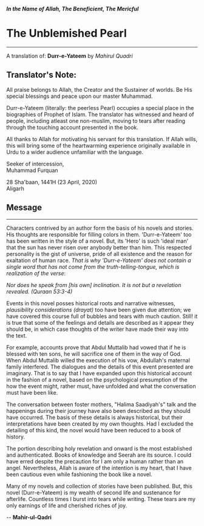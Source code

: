 ***In the Name of Allah, The Beneficient, The Mericful***



# The Unblemished Pearl
---
A translation of: **Durr-e-Yateem** by *Mahirul Quadri*

## Translator's Note:
All praise belongs to Allah, the Creator and the Sustainer of worlds.
Be His special blessings and peace upon our master Muhammad.

Durr-e-Yateem (literally: the peerless Pearl) occupies a special place in the biographies of Prophet of Islam. The translator has witnessed and heard of people, including atleast one non-muslim, moving to tears after reading through the touching account presented in the book.

All thanks to Allah for motivating his servant for this translation. If Allah wills, this will bring some of the heartwarming experience originally available in Urdu to a wider audience unfamiliar with the language.

Seeker of intercession,  
Muhammad Furquan  

28 Sha'baan, 1441H (23 April, 2020)  
Aligarh

## Message
---
Characters contrived by an author form the basis of his novels and stories.
His thoughts are responsible for filling colors in them.
'Durr-e-Yateem' too has been written in the style of a novel.
But, its 'Hero' is such 'ideal man' that the sun has never risen over anybody better than him. This respected personality is the gist of universe, pride of all existence and the reason for exaltation of human race. *That is why 'Durr-e-Yateem' does not contain a single word that has not come from the truth-telling-tongue, which is realization of the verse*:

*Nor does he speak from [his own] inclination. It is not but a revelation revealed.  (Quraan 53:3-4)*

Events in this novel posses historical roots and narrative witnesses, *plausibility considerations (drayat)* too have been given due attention; we have covered this course full of bubbles and tears with much caution. Still! it is true that some of the feelings and details are described as it appear they should be, in which case thoughts of the writer have made their way into the text.

For example, accounts prove that Abdul Muttalib had vowed that if he is blessed with ten sons, he will sacrifice one of them in the way of God. When Abdul Muttalib willed the execution of his vow, Abdullah's maternal family interfered. The dialogues and the details of this event presented are imaginary. That is to say that I have expanded upon this historical account in the fashion of a novel, based on the psychological presumption of the how the event might, rather must, have unfolded and what the conversation must have been like.

The conversation between foster mothers, "Halima Saadiyah's" talk and the happenings during their journey have also been described as they should have occurred. The basis of these details is always historical, but their interpretations have been created by my own thoughts. Had I excluded the detailing of this kind, the novel would have been reduced to a book of history.

The portion describing holy revelation and onward is the most established and authenticated. Books of knowledge and Seerah are its source. I could have erred despite the precaution for I am only a human rather than an angel. Nevertheless, Allah is aware of the intention is my heart, that I have been cautious even while fashioning the book like a novel.

Many of my novels and collection of stories have been published. But, this novel (Durr-e-Yateem) is my wealth of second life and sustenance for afterlife. Countless times I burst into tears while writing. These tears are my only earnings of life and cherished riches of joy.

-- **Mahir-ul-Qadri**